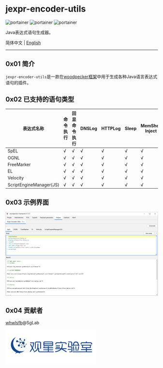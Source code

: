 # jexpr-encoder-utils

<p>
  <img title="portainer" src='https://img.shields.io/github/v/release/woodpecker-appstore/jexpr-encoder-utils' />
  <img title="portainer" src='https://img.shields.io/badge/woodpecker-1.3.x-yellow.svg' />
  <img title="portainer" src='https://img.shields.io/badge/license-MIT-red.svg' />
</p>

Java表达式语句生成器。

简体中文 | [English](README_en.md)

---

## 0x01 简介
`jexpr-encoder-utils`是一款在[woodpecker框架](https://github.com/woodpecker-framework/woodpecker-framwork-release/releases)中用于生成各种Java语言表达式语句的插件。


## 0x02 已支持的语句类型


| 表达式名称                   | 命令执行 | 回显命令执行 | DNSLog | HTTPLog | Sleep | MemShell Inject | JNDI | Load Jar |
|-------------------------|------|--------|--------|---------|-------|-----------------|------|----------|
| SpEL                    | √    | √      | √      | √       | √     | √               | √    | x        |
| OGNL                    | √    | √      | √      | √       | √     | √               | √    | x        |
| FreeMarker              | √    | √      | √      | √       | √     | √               | √    | x        |
| EL                      | √    | √      | √      | √       | √     | √               | √    | x        |
| Velocity                | √    | √      | √      | √       | √     | √               | x    | x        |
| ScriptEngineManager(JS) | √    | √      | √      | √       | √     | √               | √    | √        |

## 0x03 示例界面

![](./images/screenshot_01.png)

## 0x04 贡献者

[whwlsfb](https://github.com/whwlsfb/)@SgLab

<img src="./images/sglab.svg" width=300 alt="SgLab">
